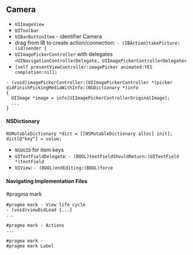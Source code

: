 ## Camera

* `UIImageView`
* `UIToolbar`
* `UIBarButtonItem` - identifier Camera
* drag from IB to create action/connection: `- (IBAction)takePicture:(id)sender {`
* `UIImagePickerController` with delegates `<UINavigationControllerDelegate, UIImagePickerControllerDelegate>`
* `[self presentViewController:imagePicker animated:YES completion:nil];`

```objc
- (void)imagePickerController:(UIImagePickerController *)picker didFinishPickingMediaWithInfo:(NSDictionary *)info
{
  UIImage *image = info[UIImagePickerControllerOriginalImage];
  ...
}
```

#### NSDictionary

```objc
NSMutableDictionary *dict = [[NSMutableDictionary alloc] init];
dict[@"key"] = value;
```

* `NSUUID` for item keys
* `UITextFieldDelegate`: `- (BOOL)textFieldShouldReturn:(UITextField *)textField`
* `UIView`: `- (BOOL)endEditing:(BOOL)force`

#### Navigating Implementation Files

#pragma mark

```objc
#pragma mark - View life cycle
- (void)viewDidLoad {...}
...

#pragma mark - Actions
...

#pragma mark -
#pragma mark Label
```
